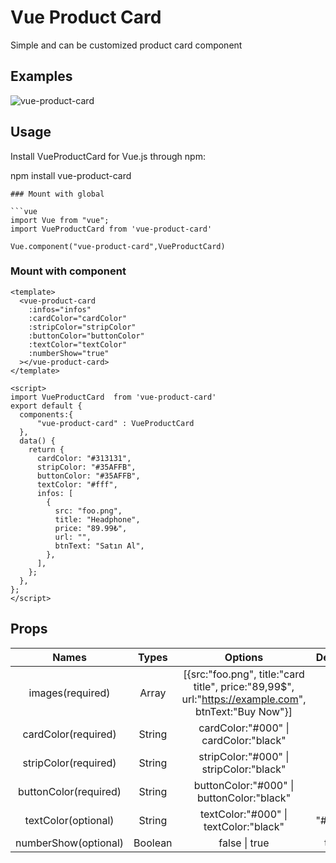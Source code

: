 # Vue Product Card

Simple and can be customized product card component

## Examples

![vue-product-card](https://github.com/kaansen57/vue-product-card/blob/master/vue-product-card.gift?raw=true)

## Usage

Install VueProductCard for Vue.js through npm:

npm install vue-product-card
```
### Mount with global

```vue
import Vue from "vue";
import VueProductCard from 'vue-product-card'

Vue.component("vue-product-card",VueProductCard)
```

### Mount with component

```vue
<template>
  <vue-product-card
    :infos="infos"
    :cardColor="cardColor"
    :stripColor="stripColor"
    :buttonColor="buttonColor"
    :textColor="textColor"
    :numberShow="true"
  ></vue-product-card>
</template>

<script>
import VueProductCard  from 'vue-product-card'
export default {
  components:{
      "vue-product-card" : VueProductCard
  },
  data() {
    return {
      cardColor: "#313131",
      stripColor: "#35AFFB",
      buttonColor: "#35AFFB",
      textColor: "#fff",
      infos: [
        {
          src: "foo.png",
          title: "Headphone",
          price: "89.99₺",
          url: "",
          btnText: "Satın Al",
        },
      ],
    };
  },
};
</script>
```
## Props

|         Names         |  Types  |                                                Options                                               |  Default  |
|:---------------------:|:-------:|:----------------------------------------------------------------------------------------------------:|:---------:|
|    images(required)   |  Array  | [{src:"foo.png", title:"card title", price:"89,99$", url:"https://example.com", btnText:"Buy Now"}]  |           |
|  cardColor(required)  |  String |                                 cardColor:"#000" \| cardColor:"black"                                |           |
|  stripColor(required) |  String |                                stripColor:"#000" \| stripColor:"black"                               |           |
| buttonColor(required) |  String |                               buttonColor:"#000" \| buttonColor:"black"                              |           |
|  textColor(optional)  |  String |                                 textColor:"#000" \| textColor:"black"                                | "#ffffff" |
|  numberShow(optional) | Boolean |                                            false \| true                                             |    true   |






